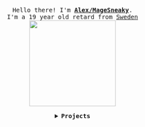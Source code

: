 <p align="center">
  <br>
  <samp>
    Hello there! I'm <b><a href="https://sneaky.pink">Alex/MageSneaky</a></b>.
    <br>I'm a 19 year old retard from <a href="https://images.sneaky.pink/sweden.jpg">Sweden</a><br>
</samp>
  <img src="https://sneaky.pink/images/henlo.gif" width="200"/>
</p>

<details align="center">

<summary> <b> <samp> Projects </samp></b></summary>
<samp>
 <b><h2>SteamAccountSwitcherCMD</h2></b>
<a href="https://github.com/MageSneaky/SteamAccountSwitcherCMD"><img src="https://images.sneaky.pink/steam.png" width="200"/></a>
Project: <a href="https://github.com/MageSneaky/SteamAccountSwitcherCMD">Link</a>
  
<b><h2>Drift86 Community Updates</h2></b>
<a href="https://github.com/MageSneaky/Drift86CE"><img src="https://images.sneaky.pink/drift86.png" width="200"/></a>
Project: <a href="https://github.com/MageSneaky/Drift86CE">Link</a>
  
<b><h2>Pokemon Wordle</h2></b>
<a href="https://github.com/MageSneaky/pokemon-wordle"><img src="https://images.sneaky.pink/pokemonwordle.png" width="200"/></a>
Project: <a href="https://github.com/MageSneaky/pokemon-wordle">Link</a>

<p align="center">
  <a href="https://sneaky.pink">
  <img src="https://images.sneaky.pink/sneaky.png" width="40px" alt="Website"></a>
  &nbsp; 
  &nbsp;
  <a href="https://twitter.com/MageSneaky">
  <img src="https://images.sneaky.pink/twitter.png" width="40px" alt="Twitter"></a>
  &nbsp; 
  &nbsp;
  <a href="https://www.youtube.com/MageSneaky">
  <img src="https://images.sneaky.pink/youtube.png" width="40px" alt="YouTube"></a>
  &nbsp;
  &nbsp;
</p> 
</samp>
</details>

